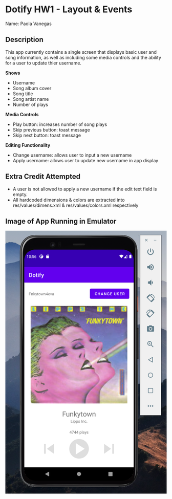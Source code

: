 # Dotify HW1 - Layout & Events
Name: Paola Vanegas

## Description
This app currently contains a single screen that displays basic user and song information, as well as including some media controls and the ability for a user to update thier username. 

**Shows**
- Username
- Song album cover
- Song title 
- Song artist name
- Number of plays 

**Media Controls**
- Play button: increases number of song plays
- Skip previous button: toast message 
- Skip next button: toast message

**Editing Functionality**
- Change username: allows user to input a new username 
- Apply username: allows user to update new username in app display

## Extra Credit Attempted
- A user is not allowed to apply a new username if the edit text field is empty.
- All hardcoded dimensions & colors are extracted into res/values/dimens.xml & res/values/colors.xml
respectively

## Image of App Running in Emulator
![](hw1Running.png)
